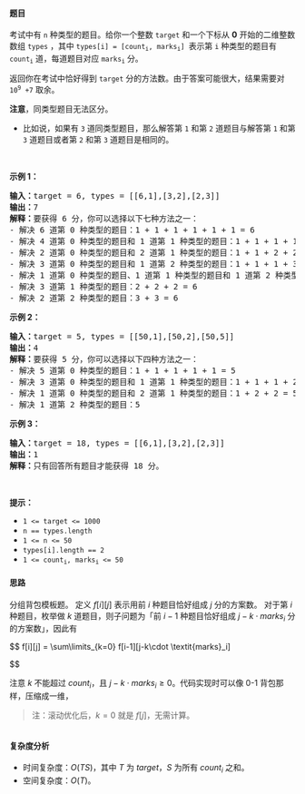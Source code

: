#### 题目

<p>考试中有 <code>n</code> 种类型的题目。给你一个整数 <code>target</code> 和一个下标从 <strong>0</strong> 开始的二维整数数组 <code>types</code> ，其中 <code>types[i] = [count<sub>i</sub>, marks<sub>i</sub>] </code>表示第 <code>i</code> 种类型的题目有 <code>count<sub>i</sub></code> 道，每道题目对应 <code>marks<sub>i</sub></code> 分。</p>

<p>返回你在考试中恰好得到 <code>target</code> 分的方法数。由于答案可能很大，结果需要对 <code>10<sup>9</sup> +7</code> 取余。</p>

<p><strong>注意</strong>，同类型题目无法区分。</p>

<ul>
	<li>比如说，如果有 <code>3</code> 道同类型题目，那么解答第 <code>1</code> 和第 <code>2</code> 道题目与解答第 <code>1</code> 和第 <code>3</code> 道题目或者第 <code>2</code> 和第 <code>3</code> 道题目是相同的。</li>
</ul>

<p> </p>

<p><strong>示例 1：</strong></p>

<pre><strong>输入：</strong>target = 6, types = [[6,1],[3,2],[2,3]]
<strong>输出：</strong>7
<strong>解释：</strong>要获得 6 分，你可以选择以下七种方法之一：
- 解决 6 道第 0 种类型的题目：1 + 1 + 1 + 1 + 1 + 1 = 6
- 解决 4 道第 0 种类型的题目和 1 道第 1 种类型的题目：1 + 1 + 1 + 1 + 2 = 6
- 解决 2 道第 0 种类型的题目和 2 道第 1 种类型的题目：1 + 1 + 2 + 2 = 6
- 解决 3 道第 0 种类型的题目和 1 道第 2 种类型的题目：1 + 1 + 1 + 3 = 6
- 解决 1 道第 0 种类型的题目、1 道第 1 种类型的题目和 1 道第 2 种类型的题目：1 + 2 + 3 = 6
- 解决 3 道第 1 种类型的题目：2 + 2 + 2 = 6
- 解决 2 道第 2 种类型的题目：3 + 3 = 6
</pre>

<p><strong>示例 2：</strong></p>

<pre><strong>输入：</strong>target = 5, types = [[50,1],[50,2],[50,5]]
<strong>输出：</strong>4
<strong>解释：</strong>要获得 5 分，你可以选择以下四种方法之一：
- 解决 5 道第 0 种类型的题目：1 + 1 + 1 + 1 + 1 = 5
- 解决 3 道第 0 种类型的题目和 1 道第 1 种类型的题目：1 + 1 + 1 + 2 = 5
- 解决 1 道第 0 种类型的题目和 2 道第 1 种类型的题目：1 + 2 + 2 = 5
- 解决 1 道第 2 种类型的题目：5
</pre>

<p><strong>示例 3：</strong></p>

<pre><strong>输入：</strong>target = 18, types = [[6,1],[3,2],[2,3]]
<strong>输出：</strong>1
<strong>解释：</strong>只有回答所有题目才能获得 18 分。
</pre>

<p> </p>

<p><strong>提示：</strong></p>

<ul>
	<li><code>1 <= target <= 1000</code></li>
	<li><code>n == types.length</code></li>
	<li><code>1 <= n <= 50</code></li>
	<li><code>types[i].length == 2</code></li>
	<li><code>1 <= count<sub>i</sub>, marks<sub>i</sub> <= 50</code></li>
</ul>

#### 思路

分组背包模板题。
定义 $f[i][j]$ 表示用前 $i$ 种题目恰好组成 $j$ 分的方案数。
对于第 $i$ 种题目，枚举做 $k$ 道题目，则子问题为「前 $i-1$ 种题目恰好组成 $j-k\cdot \textit{marks}_i$ 分的方案数」，因此有

$$
f[i][j] = \sum\limits_{k=0} f[i-1][j-k\cdot \textit{marks}_i]

$$

注意 $k$ 不能超过 $\textit{count}_i$，且 $j-k\cdot \textit{marks}_i\ge 0$。代码实现时可以像 0-1 背包那样，压缩成一维，

> 注：滚动优化后，$k=0$ 就是 $f[j]$，无需计算。

```go

```

#### 复杂度分析

- 时间复杂度：$O(TS)$，其中 $T$ 为 $\textit{target}$，$S$ 为所有 $\textit{count}_i$ 之和。
- 空间复杂度：$O(T)$。
